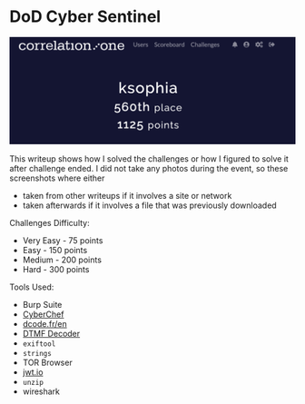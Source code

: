 # DoD Cyber Sentinel

![Placement and Points](./images/placement_and_points.png)

This writeup shows how I solved the challenges or how I figured to solve it after challenge ended. I did not take any photos during the event, so these screenshots where either 
* taken from other writeups if it involves a site or network
* taken afterwards if it involves a file that was previously downloaded

Challenges Difficulty:
* Very Easy - 75 points
* Easy - 150 points
* Medium - 200 points
* Hard - 300 points


Tools Used:
* Burp Suite
* [CyberChef](https://gchq.github.io/CyberChef/)
* [dcode.fr/en](http://dcode.fr)
* [DTMF Decoder](https://dtmf.netlify.app/)
* ```exiftool```
* ```strings```
* TOR Browser
* [jwt.io](http://jwt.io)
* ```unzip```
* wireshark
